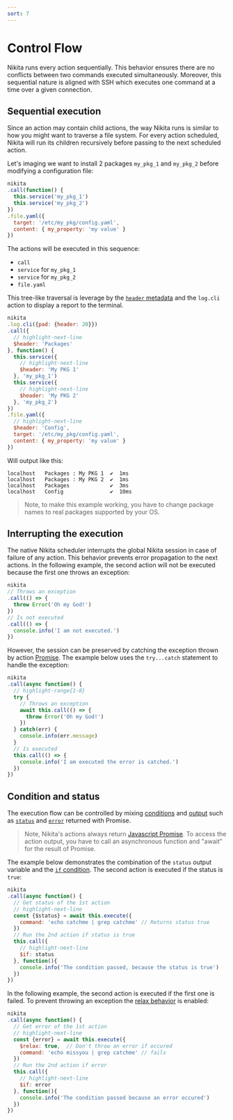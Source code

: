```yaml
---
sort: 7
---
```


# Control Flow

Nikita runs every action sequentially. This behavior ensures there are no conflicts between two commands executed simultaneously. Moreover, this sequential nature is aligned with SSH which executes one command at a time over a given connection.

## Sequential execution

Since an action may contain child actions, the way Nikita runs is similar to how you might want to traverse a file system. For every action scheduled, Nikita will run its children recursively before passing to the next scheduled action. 

Let's imaging we want to install 2 packages `my_pkg_1` and `my_pkg_2` before modifying a configuration file:

```js
nikita
.call(function() {
  this.service('my_pkg_1')
  this.service('my_pkg_2')
})
.file.yaml({
  target: '/etc/my_pkg/config.yaml',
  content: { my_property: 'my value' }
})
```

The actions will be executed in this sequence:

* `call`
* `service` for `my_pkg_1`
* `service` for `my_pkg_2`
* `file.yaml`

This tree-like traversal is leverage by the [`header` metadata](/current/api/metadata/header) and the `log.cli` action to display a report to the terminal.

```js
nikita
.log.cli({pad: {header: 20}})
.call({
  // highlight-next-line
  $header: 'Packages'
}, function() {
  this.service({
    // highlight-next-line
    $header: 'My PKG 1'
  }, 'my_pkg_1')
  this.service({
    // highlight-next-line
    $header: 'My PKG 2'
  }, 'my_pkg_2')
})
.file.yaml({
  // highlight-next-line
  $header: 'Config',
  target: '/etc/my_pkg/config.yaml',
  content: { my_property: 'my value' }
})
```

Will output like this:

```
localhost   Packages : My PKG 1  ✔  1ms
localhost   Packages : My PKG 2  ✔  1ms
localhost   Packages             ✔  3ms
localhost   Config               ✔  10ms
```

> Note, to make this example working, you have to change package names to real packages supported by your OS.

## Interrupting the execution

The native Nikita scheduler interrupts the global Nikita session in case of failure of any action. This behavior prevents error propagation to the next actions. In the following example, the second action will not be executed because the first one throws an exception:

```js
nikita
// Throws an exception
.call(() => {
  throw Error('Oh my God!')
})
// Is not executed
.call(() => {
  console.info('I am not executed.')
})
```

However, the session can be preserved by catching the exception thrown by action [Promise](https://nodejs.dev/learn/understanding-javascript-promises). The example below uses the `try...catch` statement to handle the exception:

```js
nikita
.call(async function() {
  // highlight-range{1-8}
  try {
    // Throws an exception
    await this.call(() => {
      throw Error('Oh my God!')
    })
  } catch(err) {
    console.info(err.message)
  }
  // Is executed
  this.call(() => {
    console.info('I am executed the error is catched.')
  })
})
```

## Condition and status

The execution flow can be controlled by mixing [conditions](/current/guide/conditions/) and [output](/current/api/output) such as [`status`](/current/guide/status/) and [`error`](/current/guide/error/) returned with Promise.

> Note, Nikita's actions always return [Javascript Promise](https://nodejs.dev/learn/understanding-javascript-promises). To access the action output, you have to call an asynchronous function and "await" for the result of Promise.

The example below demonstrates the combination of the `status` output variable and the [`if` condition](/current/guide/conditions/). The second action is executed if the status is `true`:

```js
nikita
.call(async function() {
  // Get status of the 1st action
  // highlight-next-line
  const {$status} = await this.execute({
    command: 'echo catchme | grep catchme' // Returns status true
  })
  // Run the 2nd action if status is true
  this.call({
    // highlight-next-line
    $if: status
  }, function(){
    console.info('The condition passed, because the status is true')
  })
})
```

In the following example, the second action is executed if the first one is failed. To prevent throwing an exception the [relax behavior](/current/api/metadata/relax/) is enabled:

```js
nikita
.call(async function() {
  // Get error of the 1st action
  // highlight-next-line
  const {error} = await this.execute({
    $relax: true,  // Don't throw an error if occured
    command: 'echo missyou | grep catchme' // fails
  })
  // Run the 2nd action if error
  this.call({
    // highlight-next-line
    $if: error
  }, function(){
    console.info('The condition passed because an error occured')
  })
})
```
